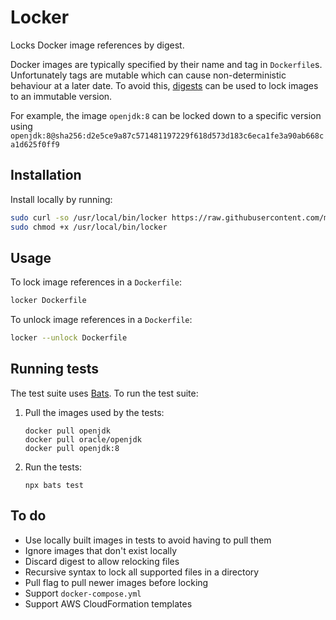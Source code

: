 # Locker

Locks Docker image references by digest.

Docker images are typically specified by their name and tag in `Dockerfile`s. Unfortunately tags are mutable which can cause non-deterministic behaviour at a later date. To avoid this, [digests](https://docs.docker.com/engine/reference/commandline/pull/#pull-an-image-by-digest-immutable-identifier) can be used to lock images to an immutable version.

For example, the image `openjdk:8` can be locked down to a specific version using
`openjdk:8@sha256:d2e5ce9a87c571481197229f618d573d183c6eca1fe3a90ab668ca1d625f0ff9`

## Installation

Install locally by running:

```bash
sudo curl -so /usr/local/bin/locker https://raw.githubusercontent.com/markhobson/locker/master/locker
sudo chmod +x /usr/local/bin/locker
```

## Usage

To lock image references in a `Dockerfile`:

```bash
locker Dockerfile
```

To unlock image references in a `Dockerfile`:

```bash
locker --unlock Dockerfile
```

## Running tests

The test suite uses [Bats](https://github.com/bats-core/bats-core). To run the test suite:

1. Pull the images used by the tests:

    ```
    docker pull openjdk
    docker pull oracle/openjdk
    docker pull openjdk:8
    ```
    
1. Run the tests:

    ```
    npx bats test
    ```

## To do

* Use locally built images in tests to avoid having to pull them
* Ignore images that don't exist locally
* Discard digest to allow relocking files
* Recursive syntax to lock all supported files in a directory
* Pull flag to pull newer images before locking
* Support `docker-compose.yml`
* Support AWS CloudFormation templates
